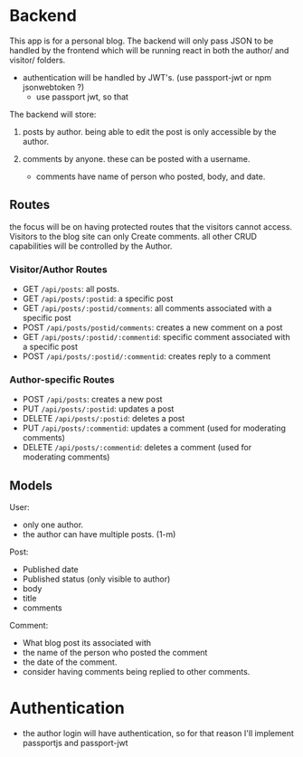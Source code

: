 # Backend

This app is for a personal blog. The backend will only pass JSON to be handled by the frontend which will be running react in both the author/ and visitor/ folders.

- authentication will be handled by JWT's. (use passport-jwt or npm jsonwebtoken ?)
  - use passport jwt, so that

The backend will store:

1. posts by author. being able to edit the post is only accessible by the author.

2. comments by anyone. these can be posted with a username.
   - comments have name of person who posted, body, and date.

## Routes

the focus will be on having protected routes that the visitors cannot access.
Visitors to the blog site can only Create comments. all other CRUD capabilities will be controlled by the Author.

### Visitor/Author Routes

- GET `/api/posts`: all posts.
- GET `/api/posts/:postid`: a specific post
- GET `/api/posts/:postid/comments`: all comments associated with a specific post
- POST `/api/posts/postid/comments`: creates a new comment on a post
- GET `/api/posts/:postid/:commentid`: specific comment associated with a specific post
- POST `/api/posts/:postid/:commentid`: creates reply to a comment

### Author-specific Routes

- POST `/api/posts`: creates a new post
- PUT `/api/posts/:postid`: updates a post
- DELETE `/api/posts/:postid`: deletes a post
- PUT `/api/posts/:commentid`: updates a comment (used for moderating comments)
- DELETE `/api/posts/:commentid`: deletes a comment (used for moderating comments)

## Models

User:

- only one author.
- the author can have multiple posts. (1-m)

Post:

- Published date
- Published status (only visible to author)
- body
- title
- comments

Comment:

- What blog post its associated with
- the name of the person who posted the comment
- the date of the comment.
- consider having comments being replied to other comments.

# Authentication

- the author login will have authentication, so for that reason I'll implement passportjs and passport-jwt
